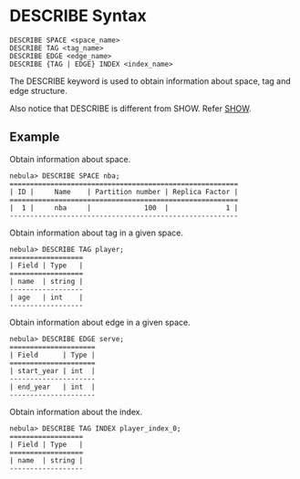 # DESCRIBE Syntax

```ngql
DESCRIBE SPACE <space_name>
DESCRIBE TAG <tag_name>
DESCRIBE EDGE <edge_name>
DESCRIBE {TAG | EDGE} INDEX <index_name>
```

The DESCRIBE keyword is used to obtain information about space, tag and edge structure.

Also notice that DESCRIBE is different from SHOW. Refer [SHOW](show-statements/show-charset-syntax.md).

## Example

Obtain information about space.

```ngql
nebula> DESCRIBE SPACE nba;
========================================================
| ID |     Name    | Partition number | Replica Factor |
========================================================
|  1 |     nba     |             100  |              1 |
--------------------------------------------------------
```

Obtain information about tag in a given space.

```ngql
nebula> DESCRIBE TAG player;
==================
| Field | Type   |
==================
| name  | string |
------------------
| age   | int    |
------------------
```

Obtain information about edge in a given space.

```ngql
nebula> DESCRIBE EDGE serve;
=====================
| Field      | Type |
=====================
| start_year | int  |
---------------------
| end_year   | int  |
---------------------
```

Obtain information about the index.

```ngql
nebula> DESCRIBE TAG INDEX player_index_0;
==================
| Field | Type   |
==================
| name  | string |
------------------
```
